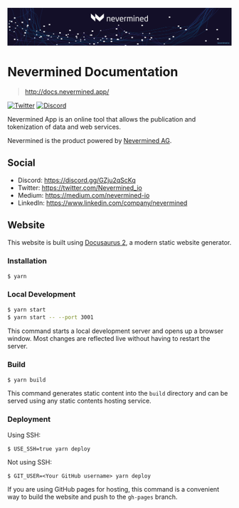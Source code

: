 [![banner](https://raw.githubusercontent.com/nevermined-io/assets/main/images/logo/banner_logo.png)](https://nevermined.io)


# Nevermined Documentation

> http://docs.nevermined.app/


[![Twitter](https://img.shields.io/twitter/follow/nevermined_io?style=social)](https://twitter.com/nevermined_io)
[![Discord](https://img.shields.io/discord/775670012446507028.svg?color=7289da&label=Discord&logo=discord&style=flat-square)](https://discord.gg/GZju2qScKq)

Nevermined App is an online tool that allows the publication and tokenization of data and web services.

Nevermined is the product powered by [Nevermined AG](https://nevermined.io).

## Social

* Discord: https://discord.gg/GZju2qScKq
* Twitter: https://twitter.com/Nevermined_io
* Medium: https://medium.com/nevermined-io
* LinkedIn: https://www.linkedin.com/company/nevermined


## Website

This website is built using [Docusaurus 2](https://docusaurus.io/), a modern static website generator.

### Installation

```
$ yarn
```

### Local Development

```bash
$ yarn start
$ yarn start -- --port 3001
```

This command starts a local development server and opens up a browser window. Most changes are reflected live without having to restart the server.

### Build

```
$ yarn build
```

This command generates static content into the `build` directory and can be served using any static contents hosting service.

### Deployment

Using SSH:

```
$ USE_SSH=true yarn deploy
```

Not using SSH:

```
$ GIT_USER=<Your GitHub username> yarn deploy
```

If you are using GitHub pages for hosting, this command is a convenient way to build the website and push to the `gh-pages` branch.
